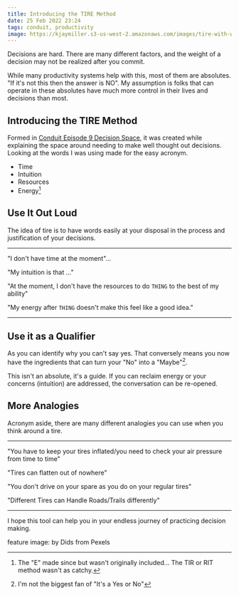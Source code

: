 ```yaml
---
title: Introducing the TIRE Method
date: 25 Feb 2022 23:24
tags: conduit, productivity
image: https://kjaymiller.s3-us-west-2.amazonaws.com/images/tire-with-wheels.jpg
---
```



Decisions are hard. There are many different factors, and the weight of a decision may not be realized after you commit.

While many productivity systems help with this, most of them are absolutes. "If it's not this then the answer is NO". My assumption is folks that can operate in these absolutes have much more control in their lives and decisions than most.

## Introducing the TIRE Method

Formed in [Conduit Episode 9 Decision Space](https://relay/conduit/9), it was created while explaining the space around needing to make well thought out decisions. Looking at the words I was using made for the easy acronym.

- Time
- Intuition
- Resources
- Energy[^1]

## Use It Out Loud

The idea of tire is to have words easily at your disposal in the process and justification of your decisions.

---

"I don't have time at the moment"...

"My intuition is that ..." 

"At the moment, I don't have the resources to do `THING` to the best of my ability" 

"My energy after `THING` doesn't make this feel like a good idea." 

---
## Use it as a Qualifier

As you can identify why you can't say yes. That conversely means you now have the ingredients that can turn your "No" into a "Maybe"[^2].

This isn't an absolute, it's a guide. If you can reclaim energy or your concerns (intuition) are addressed, the conversation can be re-opened.

## More Analogies

Acronym aside, there are many different analogies you can use when you think around a tire.

---

"You have to keep your tires inflated/you need to check your air pressure from time to time" 

"Tires can flatten out of nowhere" 

"You don't drive on your spare as you do on your regular tires" 

"Different Tires can Handle Roads/Trails differently" 

---

I hope this tool can help you in your endless journey of practicing decision making. 

feature image: by Dids from Pexels

[^1]: The "E" made since but wasn't originally included... The TIR or RIT method wasn't as catchy.
[^2]: I'm not the biggest fan of "It's a Yes or No"

